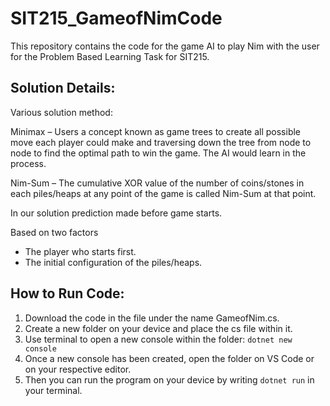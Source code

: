 # SIT215_GameofNimCode
This repository contains the code for the game AI to play Nim with the user for the Problem Based Learning Task for SIT215.

## Solution Details:
Various solution method:

Minimax – Users a concept known as game trees to create all possible move each player could make and traversing down the tree from node to node to find the optimal path to win the game. The AI would learn in the process.

Nim-Sum – The cumulative XOR value of the number of coins/stones in each piles/heaps at any point of the game is called Nim-Sum at that point.

In our solution prediction made before game starts.

Based on two factors 
- The player who starts first.
- The initial configuration of the piles/heaps.

## How to Run Code:
1. Download the code in the file under the name GameofNim.cs.
2. Create a new folder on your device and place the cs file within it.
3. Use terminal to open a new console within the folder: ` dotnet new console `
4. Once a new console has been created, open the folder on VS Code or on your respective editor.
5. Then you can run the program on your device by writing ` dotnet run ` in your terminal.
